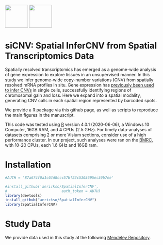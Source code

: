 <img src="https://www.nds.ox.ac.uk/images/logos/secondary-logo" height="75" /> <img src="https://www.nds.ox.ac.uk/images/logos/primary-logo" height="75"/> 

# siCNV: Spatial InferCNV from Spatial Transcriptomics Data

Spatially resolved transcriptomics has emerged as a genome-wide analysis
of gene expression to explore tissues in an unsupervised manner. In this
study we infer genome-wide copy-number variations (CNV) from spatially
resolved mRNA profiles in situ. Gene expression has [previously been
used to infer CNVs](https://github.com/broadinstitute/infercnv) in
single cells, successfully identifying regions of chromosomal gain and
loss. Here we expand into a spatial modality, generating CNV calls in
each spatial region represented by barcoded spots.

We provide a R package via this github page, as well as scripts to
reproduce the main figures in the manuscript.

This code was tested using [R](https://www.r-project.org/) version 4.0.1
(2020-06-06), a Windows 10 Computer, 16GB RAM, and 4 CPUs (2.5 GHz). For
timely data-analyses of datasets comprising 2 or more Visium sections,
consider use of a high performance cluster. In our project, such
analyses were ran on the
[BMRC](https://www.medsci.ox.ac.uk/divisional-services/support-services-1/bmrc/cluster-usage),
with 10-20 CPUs, each 1.6 GHz and 16GB ram.

# Installation

``` r
#AUTH = '87a674f0a1c03d8ccc57bf23c5303695ec30b7ee'

#install_github('aerickso/SpatialInferCNV',
#                         auth_token = AUTH)
library(devtools)
install_github("aerickso/SpatialInferCNV")
library(SpatialInferCNV)
```

# Study Data

We provide data used in this study at the following [Mendeley
Repository](https://data.mendeley.com/v1/datasets/svw96g68dv/draft).
